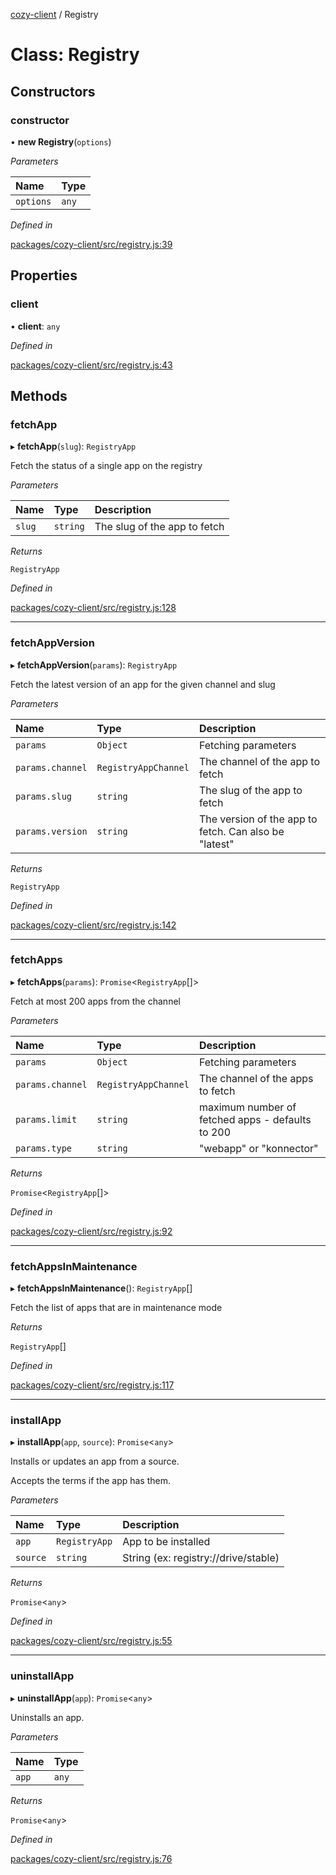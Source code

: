 [cozy-client](../README.md) / Registry

# Class: Registry

## Constructors

### constructor

• **new Registry**(`options`)

*Parameters*

| Name | Type |
| :------ | :------ |
| `options` | `any` |

*Defined in*

[packages/cozy-client/src/registry.js:39](https://github.com/cozy/cozy-client/blob/master/packages/cozy-client/src/registry.js#L39)

## Properties

### client

• **client**: `any`

*Defined in*

[packages/cozy-client/src/registry.js:43](https://github.com/cozy/cozy-client/blob/master/packages/cozy-client/src/registry.js#L43)

## Methods

### fetchApp

▸ **fetchApp**(`slug`): `RegistryApp`

Fetch the status of a single app on the registry

*Parameters*

| Name | Type | Description |
| :------ | :------ | :------ |
| `slug` | `string` | The slug of the app to fetch |

*Returns*

`RegistryApp`

*Defined in*

[packages/cozy-client/src/registry.js:128](https://github.com/cozy/cozy-client/blob/master/packages/cozy-client/src/registry.js#L128)

***

### fetchAppVersion

▸ **fetchAppVersion**(`params`): `RegistryApp`

Fetch the latest version of an app for the given channel and slug

*Parameters*

| Name | Type | Description |
| :------ | :------ | :------ |
| `params` | `Object` | Fetching parameters |
| `params.channel` | `RegistryAppChannel` | The channel of the app to fetch |
| `params.slug` | `string` | The slug of the app to fetch |
| `params.version` | `string` | The version of the app to fetch. Can also be "latest" |

*Returns*

`RegistryApp`

*Defined in*

[packages/cozy-client/src/registry.js:142](https://github.com/cozy/cozy-client/blob/master/packages/cozy-client/src/registry.js#L142)

***

### fetchApps

▸ **fetchApps**(`params`): `Promise`<`RegistryApp`\[]>

Fetch at most 200 apps from the channel

*Parameters*

| Name | Type | Description |
| :------ | :------ | :------ |
| `params` | `Object` | Fetching parameters |
| `params.channel` | `RegistryAppChannel` | The channel of the apps to fetch |
| `params.limit` | `string` | maximum number of fetched apps - defaults to 200 |
| `params.type` | `string` | "webapp" or "konnector" |

*Returns*

`Promise`<`RegistryApp`\[]>

*Defined in*

[packages/cozy-client/src/registry.js:92](https://github.com/cozy/cozy-client/blob/master/packages/cozy-client/src/registry.js#L92)

***

### fetchAppsInMaintenance

▸ **fetchAppsInMaintenance**(): `RegistryApp`\[]

Fetch the list of apps that are in maintenance mode

*Returns*

`RegistryApp`\[]

*Defined in*

[packages/cozy-client/src/registry.js:117](https://github.com/cozy/cozy-client/blob/master/packages/cozy-client/src/registry.js#L117)

***

### installApp

▸ **installApp**(`app`, `source`): `Promise`<`any`>

Installs or updates an app from a source.

Accepts the terms if the app has them.

*Parameters*

| Name | Type | Description |
| :------ | :------ | :------ |
| `app` | `RegistryApp` | App to be installed |
| `source` | `string` | String (ex: registry://drive/stable) |

*Returns*

`Promise`<`any`>

*Defined in*

[packages/cozy-client/src/registry.js:55](https://github.com/cozy/cozy-client/blob/master/packages/cozy-client/src/registry.js#L55)

***

### uninstallApp

▸ **uninstallApp**(`app`): `Promise`<`any`>

Uninstalls an app.

*Parameters*

| Name | Type |
| :------ | :------ |
| `app` | `any` |

*Returns*

`Promise`<`any`>

*Defined in*

[packages/cozy-client/src/registry.js:76](https://github.com/cozy/cozy-client/blob/master/packages/cozy-client/src/registry.js#L76)
